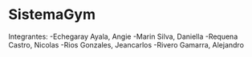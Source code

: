 # SistemaGym

Integrantes: 
-Echegaray Ayala, Angie
-Marin Silva, Daniella
-Requena Castro, Nicolas
-Rios Gonzales, Jeancarlos
-Rivero Gamarra, Alejandro
